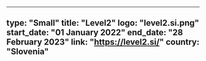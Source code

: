 
---
type: "Small"
title: "Level2"
logo: "level2.si.png"
start_date: "01 January 2022"
end_date: "28 February 2023"
link: "https://level2.si/"
country: "Slovenia"
---
